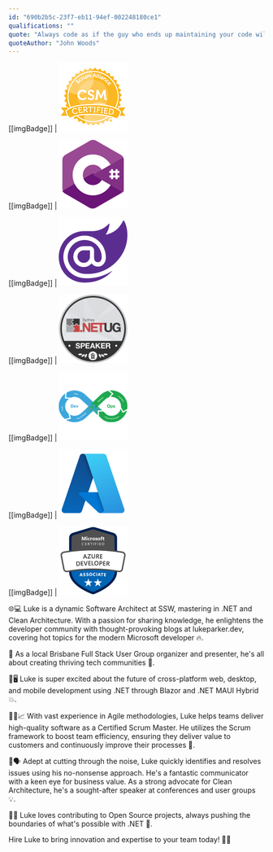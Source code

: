 ```yaml
---
id: "690b2b5c-23f7-eb11-94ef-002248180ce1"
qualifications: ""
quote: "Always code as if the guy who ends up maintaining your code will be a violent psychopath who knows where you live"
quoteAuthor: "John Woods"
---
```


[[imgBadge]]
| ![CSM_Badge](../badges/Certification-scrumalliance-master.png)

[[imgBadge]]
| ![C#](../badges/Developer-c-sharp.png)

[[imgBadge]]
| ![Blazor](../badges/Developer-blazor.png)

[[imgBadge]]
| ![User Group Presenter](../badges/Event-ug-sydney.png)

[[imgBadge]]
| ![Dev Ops](../badges/Developer-devops.png)

[[imgBadge]]
| ![Azure](../badges/Business-microsoft-azure.png)

[[imgBadge]]
| ![Microsoft Certified: Azure Developer Associate](../badges/Certification-microsoft-azure-developer-associate.png)

🌐💻 Luke is a dynamic Software Architect at SSW, mastering in .NET and Clean Architecture. With a passion for sharing knowledge, he enlightens the developer community with thought-provoking blogs at lukeparker.dev, covering hot topics for the modern Microsoft developer 🔥.

🌟 As a local Brisbane Full Stack User Group organizer and presenter, he's all about creating thriving tech communities 🤝.

📱🖥️ Luke is super excited about the future of cross-platform web, desktop, and mobile development using .NET through Blazor and .NET MAUI Hybrid 💥.

🏃‍♂️📈 With vast experience in Agile methodologies, Luke helps teams deliver high-quality software as a Certified Scrum Master. He utilizes the Scrum framework to boost team efficiency, ensuring they deliver value to customers and continuously improve their processes 🌱.

💼🗣️ Adept at cutting through the noise, Luke quickly identifies and resolves issues using his no-nonsense approach. He's a fantastic communicator with a keen eye for business value. As a strong advocate for Clean Architecture, he's a sought-after speaker at conferences and user groups 💡.

🔧💡 Luke loves contributing to Open Source projects, always pushing the boundaries of what's possible with .NET 🌟.

Hire Luke to bring innovation and expertise to your team today! 🌟🚀
